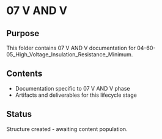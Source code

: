# 07 V AND V

## Purpose
This folder contains 07 V AND V documentation for 04-60-05_High_Voltage_Insulation_Resistance_Minimum.

## Contents
- Documentation specific to 07 V AND V phase
- Artifacts and deliverables for this lifecycle stage

## Status
Structure created - awaiting content population.
